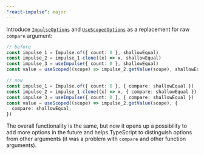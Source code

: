 ```yaml
---
"react-impulse": major
---
```


Introduce [`ImpulseOptions`](./#impulseoptions) and [`UseScopedOptions`](./useScopedoptions) as a replacement for raw `compare` argument:

```ts
// before
const impulse_1 = Impulse.of({ count: 0 }, shallowEqual)
const impulse_2 = impulse_1.clone((x) => x, shallowEqual)
const impulse_3 = useImpulse({ count: 0 }, shallowEqual)
const value = useScoped((scope) => impulse_2.getValue(scope), shallowEqual)

// now
const impulse_1 = Impulse.of({ count: 0 }, { compare: shallowEqual })
const impulse_2 = impulse_1.clone((x) => x, { compare: shallowEqual })
const impulse_3 = useImpulse({ count: 0 }, { compare: shallowEqual })
const value = useScoped((scope) => impulse_2.getValue(scope), {
  compare: shallowEqual,
})
```

The overall functionality is the same, but now it opens up a possibility to add more options in the future and helps TypeScript to distinguish options from other arguments (it was a problem with `compare` and other function arguments).
